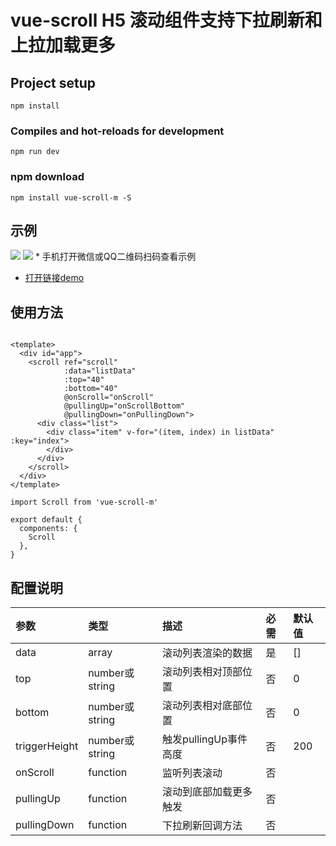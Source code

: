 
# vue-scroll H5 滚动组件支持下拉刷新和上拉加载更多

## Project setup
```
npm install
```

### Compiles and hot-reloads for development
```
npm run dev
```
### npm download
```
npm install vue-scroll-m -S
```

## 示例

<img src="http://img2.jpjie.com/h5/vue-scroll-m/ifbueh1553572800311.gif"/>
<img src="http://img2.jpjie.com/h5/vue-scroll-m/qrcode-1553587990.png"/>
* 手机打开微信或QQ二维码扫码查看示例

* [打开链接demo](http://img2.jpjie.com/h5/vue-scroll-m/demo-1553586956280.html)

## 使用方法

```vue

<template>
  <div id="app">
    <scroll ref="scroll"
            :data="listData"
            :top="40"
            :bottom="40"
            @onScroll="onScroll"
            @pullingUp="onScrollBottom"
            @pullingDown="onPullingDown">
      <div class="list">
        <div class="item" v-for="(item, index) in listData" :key="index">
        </div>
      </div>
    </scroll>
  </div>
</template>

import Scroll from 'vue-scroll-m'

export default {
  components: {
    Scroll
  },
}

```

## 配置说明
| 参数     | 类型     | 描述 | 必需 | 默认值 |
| :------------- | :------------- | :------------- | :------------- | :------------- |
| data         | array      | 滚动列表渲染的数据 | 是 | [] |
| top         | number或string      | 滚动列表相对顶部位置 | 否 | 0 |
| bottom         | number或string      | 滚动列表相对底部位置 | 否 | 0 |
| triggerHeight         | number或string      | 触发pullingUp事件高度 | 否 | 200 |
| onScroll         | function      | 监听列表滚动 | 否 | |
| pullingUp         | function      | 滚动到底部加载更多触发 | 否 |  |
| pullingDown         | function      | 下拉刷新回调方法 | 否 |  |